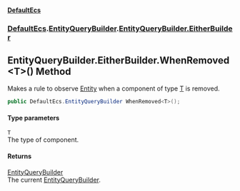 #### [DefaultEcs](./index.md 'index')
### [DefaultEcs](./DefaultEcs.md 'DefaultEcs').[EntityQueryBuilder](./DefaultEcs-EntityQueryBuilder.md 'DefaultEcs.EntityQueryBuilder').[EntityQueryBuilder.EitherBuilder](./DefaultEcs-EntityQueryBuilder-EitherBuilder.md 'DefaultEcs.EntityQueryBuilder.EitherBuilder')
## EntityQueryBuilder.EitherBuilder.WhenRemoved&lt;T&gt;() Method
Makes a rule to observe [Entity](./DefaultEcs-Entity.md 'DefaultEcs.Entity') when a component of type [T](#DefaultEcs-EntityQueryBuilder-EitherBuilder-WhenRemoved-T-()-T 'DefaultEcs.EntityQueryBuilder.EitherBuilder.WhenRemoved&lt;T&gt;().T') is removed.  
```csharp
public DefaultEcs.EntityQueryBuilder WhenRemoved<T>();
```
#### Type parameters
<a name='DefaultEcs-EntityQueryBuilder-EitherBuilder-WhenRemoved-T-()-T'></a>
`T`  
The type of component.  
  
#### Returns
[EntityQueryBuilder](./DefaultEcs-EntityQueryBuilder.md 'DefaultEcs.EntityQueryBuilder')  
The current [EntityQueryBuilder](./DefaultEcs-EntityQueryBuilder.md 'DefaultEcs.EntityQueryBuilder').  
